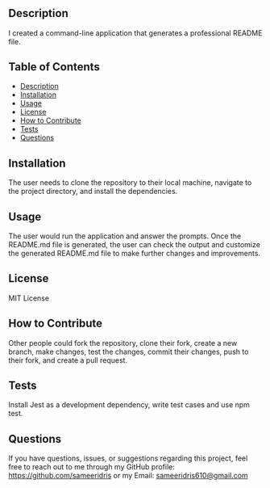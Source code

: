 # <README generator>

## Description

I created a command-line application that generates a professional README file.

## Table of Contents 

- [Description](#description)
- [Installation](#installation)
- [Usage](#usage)
- [License](#license)
- [How to Contribute](#how-to-contribute)
- [Tests](#tests)
- [Questions](#questions)

## Installation

The user needs to clone the repository to their local machine, navigate to the project directory, and install the dependencies.

## Usage

The user would run the application and answer the prompts. Once the README.md file is generated,  the user can check the output and customize the generated README.md file to make further changes and improvements.

## License

MIT License

## How to Contribute

Other people could fork the repository, clone their fork,  create a new branch,  make changes, test the changes, commit their changes, push to their fork, and create a pull request.

## Tests

Install Jest as a development dependency, write test cases and use npm test.

## Questions

If you have questions, issues, or suggestions regarding this project, feel free to reach out to me through my GitHub profile: https://github.com/sameeridris or my Email: sameeridris610@gmail.com
